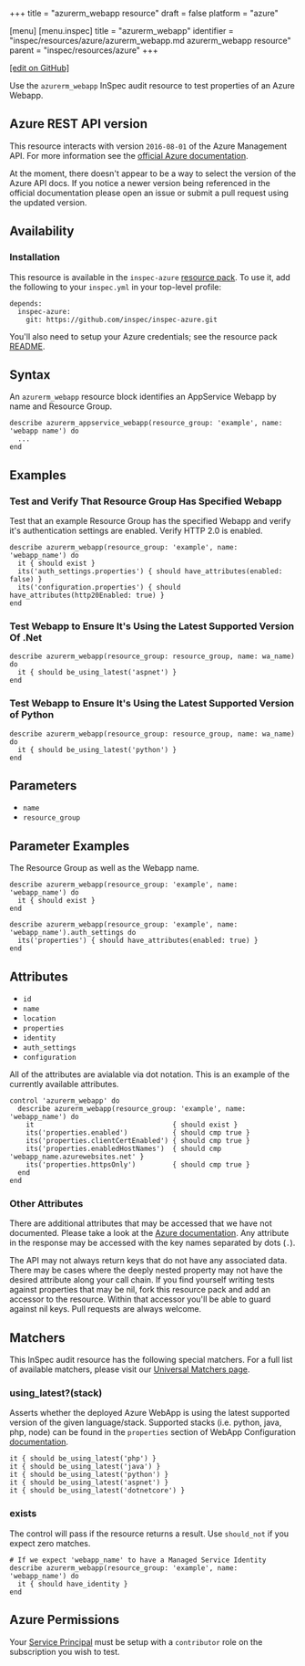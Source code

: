 +++
title = "azurerm_webapp resource"
draft = false
platform = "azure"

[menu]
  [menu.inspec]
    title = "azurerm_webapp"
    identifier = "inspec/resources/azure/azurerm_webapp.md azurerm_webapp resource"
    parent = "inspec/resources/azure"
+++

[\[edit on GitHub\]](https://github.com/inspec/inspec/blob/master/www/content/inspec/resources/azurerm_webapp.md)

Use the `azurerm_webapp` InSpec audit resource to test properties of an Azure Webapp.

## Azure REST API version

This resource interacts with version `2016-08-01` of the Azure Management API.
For more information see the [official Azure documentation](https://docs.microsoft.com/en-us/rest/api/appservice/webapps/get).

At the moment, there doesn't appear to be a way to select the version of the
Azure API docs. If you notice a newer version being referenced in the official
documentation please open an issue or submit a pull request using the updated
version.

## Availability

### Installation

This resource is available in the `inspec-azure` [resource
pack](/inspec/glossary/#resource-pack). To use it, add the
following to your `inspec.yml` in your top-level profile:

    depends:
      inspec-azure:
        git: https://github.com/inspec/inspec-azure.git

You'll also need to setup your Azure credentials; see the resource pack
[README](https://github.com/inspec/inspec-azure#inspec-for-azure).

## Syntax

An `azurerm_webapp` resource block identifies an AppService Webapp by name and Resource Group.

    describe azurerm_appservice_webapp(resource_group: 'example', name: 'webapp name') do
      ...
    end

## Examples

### Test and Verify That Resource Group Has Specified Webapp

Test that an example Resource Group has the specified Webapp and verify it's
authentication settings are enabled. Verify HTTP 2.0 is enabled.

    describe azurerm_webapp(resource_group: 'example', name: 'webapp_name') do
      it { should exist }
      its('auth_settings.properties') { should have_attributes(enabled: false) }
      its('configuration.properties') { should have_attributes(http20Enabled: true) }
    end

### Test Webapp to Ensure It's Using the Latest Supported Version Of .Net

    describe azurerm_webapp(resource_group: resource_group, name: wa_name) do
      it { should be_using_latest('aspnet') }
    end

### Test Webapp to Ensure It's Using the Latest Supported Version of Python

    describe azurerm_webapp(resource_group: resource_group, name: wa_name) do
      it { should be_using_latest('python') }
    end

## Parameters

- `name`
- `resource_group`

## Parameter Examples

The Resource Group as well as the Webapp name.

    describe azurerm_webapp(resource_group: 'example', name: 'webapp_name') do
      it { should exist }
    end

    describe azurerm_webapp(resource_group: 'example', name: 'webapp_name').auth_settings do
      its('properties') { should have_attributes(enabled: true) }
    end

## Attributes

- `id`
- `name`
- `location`
- `properties`
- `identity`
- `auth_settings`
- `configuration`

All of the attributes are avialable via dot notation. This is an example of the currently available attributes.

```
control 'azurerm_webapp' do
  describe azurerm_webapp(resource_group: 'example', name: 'webapp_name') do
    it                                  { should exist }
    its('properties.enabled')           { should cmp true }
    its('properties.clientCertEnabled') { should cmp true }
    its('properties.enabledHostNames')  { should cmp 'webapp_name.azurewebsites.net' }
    its('properties.httpsOnly')         { should cmp true }
  end
end
```

### Other Attributes

There are additional attributes that may be accessed that we have not
documented. Please take a look at the [Azure documentation](#azure-rest-api-version).
Any attribute in the response may be accessed with the key names separated by
dots (`.`).

The API may not always return keys that do not have any associated data. There
may be cases where the deeply nested property may not have the desired
attribute along your call chain. If you find yourself writing tests against
properties that may be nil, fork this resource pack and add an accessor to the
resource. Within that accessor you'll be able to guard against nil keys. Pull
requests are always welcome.

## Matchers

This InSpec audit resource has the following special matchers. For a full list of
available matchers, please visit our [Universal Matchers
page](/inspec/matchers/).

### using_latest?(stack)

Asserts whether the deployed Azure WebApp is using the latest supported version of the given language/stack.
Supported stacks (i.e. python, java, php, node) can be found in the `properties`
section of WebApp Configuration [documentation](https://docs.microsoft.com/en-us/rest/api/appservice/webapps/getconfiguration#siteconfigresource).

```
it { should be_using_latest('php') }
it { should be_using_latest('java') }
it { should be_using_latest('python') }
it { should be_using_latest('aspnet') }
it { should be_using_latest('dotnetcore') }
```

### exists

The control will pass if the resource returns a result. Use `should_not` if you expect
zero matches.

    # If we expect 'webapp_name' to have a Managed Service Identity
    describe azurerm_webapp(resource_group: 'example', name: 'webapp_name') do
      it { should have_identity }
    end

## Azure Permissions

Your [Service
Principal](https://docs.microsoft.com/en-us/azure/azure-resource-manager/resource-group-create-service-principal-portal)
must be setup with a `contributor` role on the subscription you wish to test.
